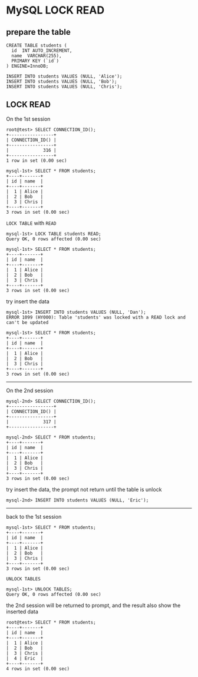 # MySQL LOCK READ

## prepare the table

```mysql
CREATE TABLE students (
  id  INT AUTO_INCREMENT,
  name  VARCHAR(255),
  PRIMARY KEY (`id`)
) ENGINE=InnoDB;

INSERT INTO students VALUES (NULL, 'Alice');
INSERT INTO students VALUES (NULL, 'Bob');
INSERT INTO students VALUES (NULL, 'Chris');
```

## LOCK READ

On the 1st session

```mysql
root@test> SELECT CONNECTION_ID();
+-----------------+
| CONNECTION_ID() |
+-----------------+
|             316 |
+-----------------+
1 row in set (0.00 sec)

mysql-1st> SELECT * FROM students;
+----+-------+
| id | name  |
+----+-------+
|  1 | Alice |
|  2 | Bob   |
|  3 | Chris |
+----+-------+
3 rows in set (0.00 sec)
```

`LOCK TABLE` with `READ`

```mysql
mysql-1st> LOCK TABLE students READ;
Query OK, 0 rows affected (0.00 sec)
```

```mysql
mysql-1st> SELECT * FROM students;
+----+-------+
| id | name  |
+----+-------+
|  1 | Alice |
|  2 | Bob   |
|  3 | Chris |
+----+-------+
3 rows in set (0.00 sec)
```

try insert the data

```mysql
mysql-1st> INSERT INTO students VALUES (NULL, 'Dan');
ERROR 1099 (HY000): Table 'students' was locked with a READ lock and can't be updated
```

```mysql
mysql-1st> SELECT * FROM students;
+----+-------+
| id | name  |
+----+-------+
|  1 | Alice |
|  2 | Bob   |
|  3 | Chris |
+----+-------+
3 rows in set (0.00 sec)
```

---

On the 2nd session

```mysql
mysql-2nd> SELECT CONNECTION_ID();
+-----------------+
| CONNECTION_ID() |
+-----------------+
|             317 |
+-----------------+

mysql-2nd> SELECT * FROM students;
+----+-------+
| id | name  |
+----+-------+
|  1 | Alice |
|  2 | Bob   |
|  3 | Chris |
+----+-------+
3 rows in set (0.00 sec)
```

try insert the data, the prompt not return until the table is unlock

```mysql
mysql-2nd> INSERT INTO students VALUES (NULL, 'Eric');
```

---

back to the 1st session

```mysql
mysql-1st> SELECT * FROM students;
+----+-------+
| id | name  |
+----+-------+
|  1 | Alice |
|  2 | Bob   |
|  3 | Chris |
+----+-------+
3 rows in set (0.00 sec)
```

`UNLOCK TABLES`

```mysql
mysql-1st> UNLOCK TABLES;
Query OK, 0 rows affected (0.00 sec)
```

the 2nd session will be returned to prompt, and the result also show the inserted data

```mysql
root@test> SELECT * FROM students;
+----+-------+
| id | name  |
+----+-------+
|  1 | Alice |
|  2 | Bob   |
|  3 | Chris |
|  4 | Eric  |
+----+-------+
4 rows in set (0.00 sec)
```
